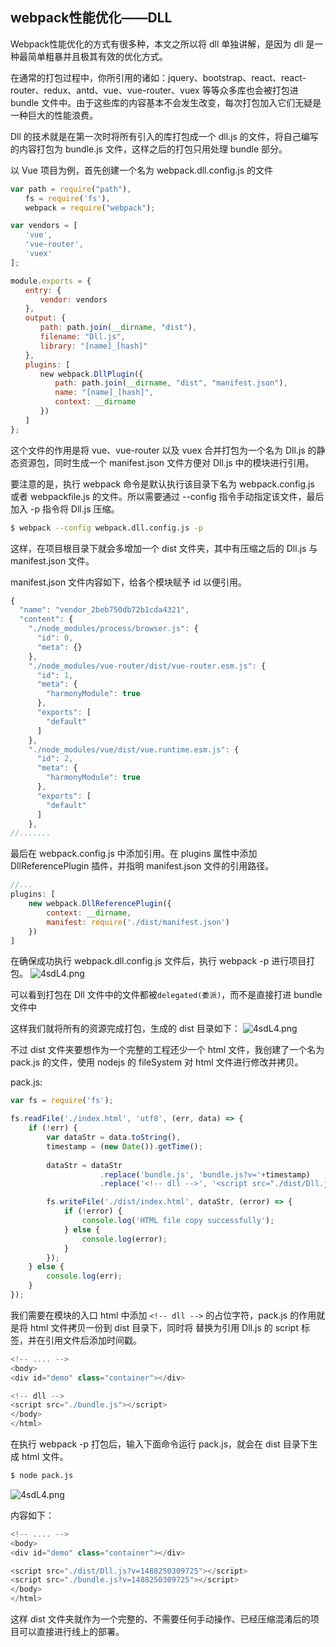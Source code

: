 ## webpack性能优化——DLL

Webpack性能优化的方式有很多种，本文之所以将 dll 单独讲解，是因为 dll 是一种最简单粗暴并且极其有效的优化方式。

在通常的打包过程中，你所引用的诸如：jquery、bootstrap、react、react-router、redux、antd、vue、vue-router、vuex 等等众多库也会被打包进 bundle 文件中。由于这些库的内容基本不会发生改变，每次打包加入它们无疑是一种巨大的性能浪费。

Dll 的技术就是在第一次时将所有引入的库打包成一个 dll.js 的文件，将自己编写的内容打包为 bundle.js 文件，这样之后的打包只用处理 bundle 部分。

以 Vue 项目为例，首先创建一个名为 webpack.dll.config.js 的文件

```javascript
var path = require("path"),
　　fs = require('fs'),
　　webpack = require("webpack");

var vendors = [
　　'vue', 
　　'vue-router', 
　　'vuex'
];

module.exports = {
　　entry: {
　　　　vendor: vendors
　　},
　　output: {
　　　　path: path.join(__dirname, "dist"),
　　　　filename: "Dll.js",
　　　　library: "[name]_[hash]"
　　},
　　plugins: [
　　　　new webpack.DllPlugin({
　　　　　　path: path.join(__dirname, "dist", "manifest.json"),
　　　　　　name: "[name]_[hash]",
　　　　　　context: __dirname
　　　　})
　　]
};
```
这个文件的作用是将 vue、vue-router 以及 vuex 合并打包为一个名为 Dll.js 的静态资源包，同时生成一个 manifest.json 文件方便对 Dll.js 中的模块进行引用。

要注意的是，执行 webpack 命令是默认执行该目录下名为 webpack.config.js 或者 webpackfile.js 的文件。所以需要通过 --config 指令手动指定该文件，最后加入 -p 指令将 Dll.js 压缩。

```sh
$ webpack --config webpack.dll.config.js -p
```

这样，在项目根目录下就会多增加一个 dist 文件夹，其中有压缩之后的 Dll.js 与 manifest.json 文件。

manifest.json 文件内容如下，给各个模块赋予 id 以便引用。

```javascript
{
  "name": "vendor_2beb750db72b1cda4321",
  "content": {
    "./node_modules/process/browser.js": {
      "id": 0,
      "meta": {}
    },
    "./node_modules/vue-router/dist/vue-router.esm.js": {
      "id": 1,
      "meta": {
        "harmonyModule": true
      },
      "exports": [
        "default"
      ]
    },
    "./node_modules/vue/dist/vue.runtime.esm.js": {
      "id": 2,
      "meta": {
        "harmonyModule": true
      },
      "exports": [
        "default"
      ]
    },
//.......
```

最后在 webpack.config.js 中添加引用。在 plugins 属性中添加 DllReferencePlugin 插件，并指明 manifest.json 文件的引用路径。

```javascript
//...
plugins: [
    new webpack.DllReferencePlugin({
        context: __dirname,
        manifest: require('./dist/manifest.json')
    })
]
```

在确保成功执行 webpack.dll.config.js 文件后，执行 webpack -p 进行项目打包。
![4sdL4.png](https://s1.ax1x.com/2020/09/27/0k6dHK.png)

可以看到打包在 Dll 文件中的文件都被` delegated(委派) `，而不是直接打进 bundle 文件中

这样我们就将所有的资源完成打包，生成的 dist 目录如下：
![4sdL4.png](https://s1.ax1x.com/2020/09/27/0k6aB6.png)

不过 dist 文件夹要想作为一个完整的工程还少一个 html 文件，我创建了一个名为 pack.js 的文件，使用 nodejs 的 fileSystem 对 html 文件进行修改并拷贝。

pack.js:

```javascript
var fs = require('fs');

fs.readFile('./index.html', 'utf8', (err, data) => {
    if (!err) {
        var dataStr = data.toString(),
        timestamp = (new Date()).getTime();
    
        dataStr = dataStr
                    .replace('bundle.js', 'bundle.js?v='+timestamp)
                    .replace('<!-- dll -->', '<script src="./dist/Dll.js?v='+ timestamp +'"></script>');

        fs.writeFile('./dist/index.html', dataStr, (error) => {
            if (!error) {
                console.log('HTML file copy successfully');
            } else {
                console.log(error);
            }
        });
    } else {
        console.log(err);
    }
});
```

我们需要在模块的入口 html 中添加 `<!-- dll -->` 的占位字符，pack.js 的作用就是将 html 文件拷贝一份到 dist 目录下，同时将 <!-- dll --> 替换为引用 Dll.js 的 script 标签，并在引用文件后添加时间戳。

```javascript
<!-- .... -->
<body>
<div id="demo" class="container"></div>

<!-- dll -->
<script src="./bundle.js"></script>
</body>
</html>
```

在执行 webpack -p 打包后，输入下面命令运行 pack.js，就会在 dist 目录下生成 html 文件。

```sh
$ node pack.js
```
![4sdL4.png](https://s1.ax1x.com/2020/09/27/0k6Unx.png)

内容如下：

```javascript
<!-- .... -->
<body>
<div id="demo" class="container"></div>

<script src="./dist/Dll.js?v=1488250309725"></script>
<script src="./bundle.js?v=1488250309725"></script>
</body>
</html>
```

这样 dist 文件夹就作为一个完整的、不需要任何手动操作、已经压缩混淆后的项目可以直接进行线上的部署。